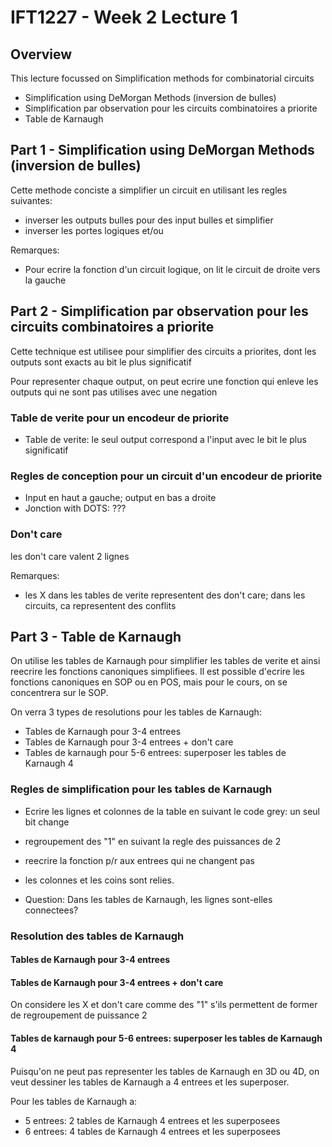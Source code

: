 # IFT1227 - Week 2 Lecture 1

## Overview

This lecture focussed on Simplification methods for combinatorial circuits
- Simplification using DeMorgan Methods (inversion de bulles)
- Simplification par observation pour les circuits combinatoires a priorite
- Table de Karnaugh

## Part 1 - Simplification using DeMorgan Methods (inversion de bulles)

Cette methode conciste a simplifier un circuit en utilisant les regles suivantes:
- inverser les outputs bulles pour des input bulles et simplifier
- inverser les portes logiques et/ou

Remarques:
- Pour ecrire la fonction d'un circuit logique, on lit le circuit de droite vers la gauche

## Part 2 - Simplification par observation pour les circuits combinatoires a priorite

Cette technique est utilisee pour simplifier des circuits a priorites, dont les outputs sont exacts au bit le plus significatif

Pour representer chaque output, on peut ecrire une fonction qui enleve les outputs qui ne sont pas utilises avec une negation

### Table de verite pour un encodeur de priorite

- Table de verite: le seul output correspond a l'input avec le bit le plus significatif

### Regles de conception pour un circuit d'un encodeur de priorite

- Input en haut a gauche; output en bas a droite
- Jonction with DOTS: ???

### Don't care

les don't care valent 2 lignes

Remarques:
- les X dans les tables de verite representent des don't care; dans les circuits, ca representent des conflits

## Part 3 - Table de Karnaugh

On utilise les tables de Karnaugh pour simplifier les tables de verite et
ainsi reecrire les fonctions canoniques simplifiees. Il est possible d'ecrire les fonctions canoniques en SOP ou en POS, mais pour le cours, on se concentrera sur le SOP.

On verra 3 types de resolutions pour les tables de Karnaugh:
- Tables de Karnaugh pour 3-4 entrees
- Tables de Karnaugh pour 3-4 entrees + don't care
- Tables de karnaugh pour 5-6 entrees: superposer les tables de Karnaugh 4

### Regles de simplification pour les tables de Karnaugh

- Ecrire les lignes et colonnes de la table en suivant le code grey: un seul bit change
- regroupement des "1" en suivant la regle des puissances de 2
- reecrire la fonction p/r aux entrees qui ne changent pas
- les colonnes et les coins sont relies. 
  
- Question: Dans les tables de Karnaugh, les lignes sont-elles connectees?

### Resolution des tables de Karnaugh

#### Tables de Karnaugh pour 3-4 entrees


#### Tables de Karnaugh pour 3-4 entrees + don't care

On considere les X et don't care comme des "1" s'ils permettent de former de regroupement de puissance 2

#### Tables de karnaugh pour 5-6 entrees: superposer les tables de Karnaugh 4

Puisqu'on ne peut pas representer les tables de Karnaugh en 3D ou 4D, 
on veut dessiner les tables de Karnaugh a 4 entrees et les superposer.

Pour les tables de Karnaugh a:
- 5 entrees: 2 tables de Karnaugh 4 entrees et les superposees
- 6 entrees: 4 tables de Karnaugh 4 entrees et les superposees
